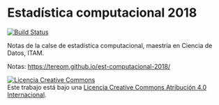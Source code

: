 # Estadística computacional 2018

[![Build Status](https://travis-ci.org/tereom/est-computacional-2018.svg?branch=master)](https://travis-ci.org/tereom/est-computacional-2018)

Notas de la calse de estadística computacional, maestría en Ciencia de Datos, ITAM.

Notas: https://tereom.github.io/est-computacional-2018/

<a rel="license" href="http://creativecommons.org/licenses/by/4.0/"><img alt="Licencia Creative Commons" style="border-width:0" src="https://i.creativecommons.org/l/by/4.0/88x31.png" /></a><br />Este trabajo está bajo una <a rel="license" href="http://creativecommons.org/licenses/by/4.0/">Licencia Creative Commons Atribución 4.0 Internacional</a>.